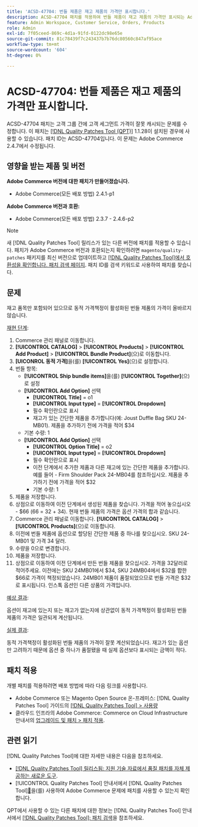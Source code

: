 ```yaml
---
title: 'ACSD-47704: 번들 제품은 재고 제품의 가격만 표시합니다.'
description: ACSD-47704 패치를 적용하여 번들 제품이 재고 제품의 가격만 표시되는 Adobe Commerce 문제를 해결합니다.
feature: Admin Workspace, Customer Service, Orders, Products
role: Admin
exl-id: 7f05ceed-869c-4d1a-91fd-0122dc98e65e
source-git-commit: 81c78439f7c243437b7b76dc80560c847af95ace
workflow-type: tm+mt
source-wordcount: '604'
ht-degree: 0%

---
```


# ACSD-47704: 번들 제품은 재고 제품의 가격만 표시합니다.

ACSD-47704 패치는 고객 그룹 간에 고객 세그먼트 가격이 잘못 캐시되는 문제를 수정합니다. 이 패치는 [[!DNL Quality Patches Tool (QPT)]](https://experienceleague.adobe.com/ko/docs/commerce-knowledge-base/kb/announcements/commerce-announcements/magento-quality-patches-released-new-tool-to-self-serve-quality-patches) 1.1.28이 설치된 경우에 사용할 수 있습니다. 패치 ID는 ACSD-47704입니다. 이 문제는 Adobe Commerce 2.4.7에서 수정됩니다.

## 영향을 받는 제품 및 버전

**Adobe Commerce 버전에 대한 패치가 만들어졌습니다.**

* Adobe Commerce(모든 배포 방법) 2.4.1-p1

**Adobe Commerce 버전과 호환:**

* Adobe Commerce(모든 배포 방법) 2.3.7 - 2.4.6-p2

>[!NOTE]
>
>새 [!DNL Quality Patches Tool] 릴리스가 있는 다른 버전에 패치를 적용할 수 있습니다. 패치가 Adobe Commerce 버전과 호환되는지 확인하려면 `magento/quality-patches` 패키지를 최신 버전으로 업데이트하고 [[!DNL Quality Patches Tool]에서 호환성을 확인합니다. 패치 검색 페이지](https://experienceleague.adobe.com/tools/commerce-quality-patches/index.html?lang=ko). 패치 ID를 검색 키워드로 사용하여 패치를 찾습니다.

## 문제

재고 품목만 포함되어 있으므로 동적 가격책정이 활성화된 번들 제품의 가격이 올바르지 않습니다.

<u>재현 단계</u>:

1. Commerce 관리 패널로 이동합니다.
1. **[!UICONTROL CATALOG]** > **[!UICONTROL Products]** > **[!UICONTROL Add Product]** > **[!UICONTROL Bundle Product]**(으)로 이동합니다.
1. **[UICONROL 동적 가격]**&#x200B;을(를) **[!UICONTROL Yes]**(으)로 설정합니다.
1. 번들 항목:
   * **[!UICONTROL Ship bundle items]**&#x200B;을(를) **[!UICONTROL Together]**(으)로 설정
   * **[!UICONTROL Add Option]** 선택
      * **[!UICONTROL Title]** = o1
      * **[!UICONTROL Input type]** = **[!UICONTROL Dropdown]**
      * 필수 확인란으로 표시
      * 재고가 있는 간단한 제품을 추가합니다(예: Joust Duffle Bag SKU 24-MB01). 제품을 추가하기 전에 가격을 적어 $34
   * 기본 수량: 1
   * **[!UICONTROL Add Option]** 선택
      * **[!UICONTROL Option Title]** = o2
      * **[!UICONTROL Input type]** = **[!UICONTROL Dropdown]**
      * 필수 확인란으로 표시
      * 이전 단계에서 추가한 제품과 다른 재고에 있는 간단한 제품을 추가합니다. 예를 들어 - Firm Shoulder Pack 24-MB04를 참조하십시오. 제품을 추가하기 전에 가격을 적어 $32
      * 기본 수량: 1
1. 제품을 저장합니다.
1. 상점으로 이동하여 이전 단계에서 생성된 제품을 찾습니다. 가격을 적어 놓으십시오 - $66
(66 = 32 + 34).
현재 번들 제품의 가격은 옵션 가격의 합과 같습니다.
1. Commerce 관리 패널로 이동합니다. **[!UICONTROL CATALOG]** > **[!UICONTROL Products]**(으)로 이동합니다.
1. 이전에 번들 제품에 옵션으로 할당된 간단한 제품 중 하나를 찾으십시오.
SKU 24-MB01 및 가격 34 달러.
1. 수량을 0으로 변경합니다.
1. 제품을 저장합니다.
1. 상점으로 이동하여 이전 단계에서 만든 번들 제품을 찾으십시오. 가격을 32달러로 적어주세요. 이전에는 SKU 24MB01에서 $34, SKU 24MB04에서 $32를 합한 $66로 가격이 책정되었습니다. 24MB01 제품이 품절되었으므로 번들 가격은 $32로 표시됩니다. 인스톡 옵션인 다른 상품의 가격입니다.

<u>예상 결과</u>:

옵션이 재고에 있는지 또는 재고가 없는지에 상관없이 동적 가격책정이 활성화된 번들 제품의 가격은 일관되게 계산됩니다.

<u>실제 결과</u>:

동적 가격책정이 활성화된 번들 제품의 가격이 잘못 계산되었습니다. 재고가 있는 옵션만 고려하기 때문에 옵션 중 하나가 품절됐을 때 실제 옵션보다 표시되는 금액이 적다.

## 패치 적용

개별 패치를 적용하려면 배포 방법에 따라 다음 링크를 사용합니다.

* Adobe Commerce 또는 Magento Open Source 온-프레미스: [!DNL Quality Patches Tool] 가이드의 [[!DNL Quality Patches Tool] > 사용량](/help/tools/quality-patches-tool/usage.md)
* 클라우드 인프라의 Adobe Commerce: Commerce on Cloud Infrastructure 안내서의 [업그레이드 및 패치 > 패치 적용](https://experienceleague.adobe.com/docs/commerce-cloud-service/user-guide/develop/upgrade/apply-patches.html?lang=ko).

## 관련 읽기

[!DNL Quality Patches Tool]에 대한 자세한 내용은 다음을 참조하세요.

* [[!DNL Quality Patches Tool] 릴리스됨: 지원 기술 자료에서 품질 패치를 자체 제공하는 새로운 도구](https://experienceleague.adobe.com/ko/docs/commerce-knowledge-base/kb/announcements/commerce-announcements/magento-quality-patches-released-new-tool-to-self-serve-quality-patches).
* [!UICONTROL Quality Patches Tool] 안내서에서  [!DNL Quality Patches Tool][&#128279;](/help/tools/quality-patches-tool/patches-available-in-qpt/check-patch-for-magento-issue-with-magento-quality-patches.md)을(를) 사용하여 Adobe Commerce 문제에 패치를 사용할 수 있는지 확인합니다.


QPT에서 사용할 수 있는 다른 패치에 대한 정보는 [!DNL Quality Patches Tool] 안내서에서 [[!DNL Quality Patches Tool]: 패치 검색](https://experienceleague.adobe.com/tools/commerce-quality-patches/index.html?lang=ko)을 참조하세요.
